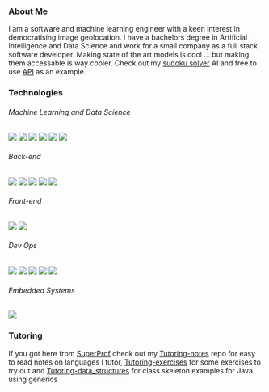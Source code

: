 ### About Me

I am a software and machine learning engineer with a keen interest in democratising image geolocation.  I have a bachelors degree in Artificial Intelligence and Data Science and work for a small company as a full stack software developer.  Making state of the art models is cool ... but making them accessable is way cooler.  Check out my [sudoku solver](https://leondebnath.com/sudoku.html) AI and free to use [API](https://sudoku.leondebnath.com/docs) as an example.    


### Technologies
###### Machine Learning and Data Science
![](https://img.shields.io/badge/MATLAB-grey?style=for-the-badge&logo=scikit-learn&logocolor=white)
![](https://img.shields.io/badge/Octave-grey?style=for-the-badge&logo=octave&logocolor=white)
![](https://img.shields.io/badge/Python-grey?style=for-the-badge&logo=python&logoColor=white)
![](https://img.shields.io/badge/Numpy-grey?style=for-the-badge&logo=numpy&logoColor=white)
![](https://img.shields.io/badge/Keras-grey?style=for-the-badge&logo=keras&logoColor=white)
![](https://img.shields.io/badge/Tensorflow-grey?style=for-the-badge&logo=tensorflow&logoColor=white)

###### Back-end
![](https://img.shields.io/badge/FastAPI-grey?style=for-the-badge&logo=fastapi&logocolor=white)
![](https://img.shields.io/badge/Java-grey?style=for-the-badge&logo=java&logoColor=white)
![](https://img.shields.io/badge/Gradle-grey?style=for-the-badge&logo=gradle&logoColor=white)
![](https://img.shields.io/badge/Springboot-grey?style=for-the-badge&logo=springboot&logoColor=white)
![](https://img.shields.io/badge/MySQL-grey?style=for-the-badge&logo=mysql&logocolor=white)

###### Front-end
![](https://img.shields.io/badge/javascript-grey?style=for-the-badge&logo=javascript&logocolor=white)
![](https://img.shields.io/badge/vue-grey?style=for-the-badge&logo=vuedotjs&logocolor=white)

###### Dev Ops
![](https://img.shields.io/badge/Git-grey?style=for-the-badge&logo=git&logocolor=white)
![](https://img.shields.io/badge/Github_Actions-grey?style=for-the-badge&logo=githubactions&logocolor=white)
![](https://img.shields.io/badge/Docker-grey?style=for-the-badge&logo=docker&logocolor=white)
![](https://img.shields.io/badge/Pop!_OS-grey?style=for-the-badge&logo=popos&logocolor=white)
![](https://img.shields.io/badge/Ubuntu-grey?style=for-the-badge&logo=ubuntu&logocolor=white)

###### Embedded Systems
![](https://img.shields.io/badge/Arduino-grey?style=for-the-badge&logo=arduino&logocolor=white)

### Tutoring

If you got here from [SuperProf](https://www.superprof.co.uk/java-python-matlab-tutoring-from-experienced-data-science-and-artificial-intelligence-student-learn-syntax-oop-data.html) check out my [Tutoring-notes](https://github.com/S010MON/Tutoring-notes) repo for easy to read notes on languages I tutor, [Tutoring-exercises](https://github.com/S010MON/Tutoring-exercises) for some exercises to try out and [Tutoring-data_structures](https://github.com/S010MON/Tutoring-data_structures) for class skeleton examples for Java using generics

